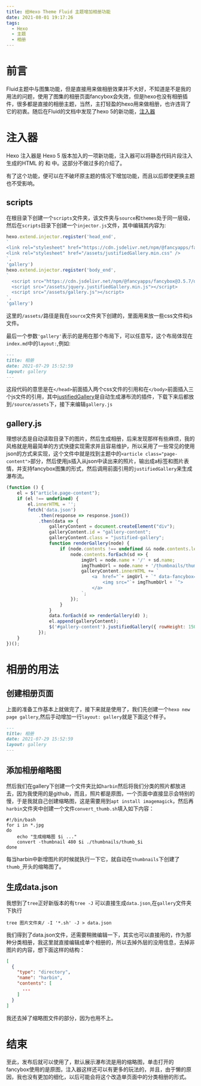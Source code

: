 ```yaml
---
title: 给Hexo Theme Fluid 主题增加相册功能
date: 2021-08-01 19:17:26
tags:
  - Hexo
  - 主题
  - 相册
---
```

# 前言

Fluid主题中与图集功能，但是直接用来做相册效果并不大好，不知道是不是我的用法的问题，使用了图集的相册页面fancybox会失效，但是hexo也没有相册插件，很多都是直接的相册主题，当然，主打轻盈的hexo用来做相册，也许违背了它的初衷。随后在Fluid的文档中发现了hexo 5的新功能，[注入器](https://hexo.fluid-dev.com/posts/hexo-injector/)

# 注入器

Hexo 注入器是 Hexo 5 版本加入的一项新功能，注入器可以将静态代码片段注入生成的HTML 的 <head> 和 <body> 中。这部分不做过多的介绍了。

有了这个功能，便可以在不破坏原主题的情况下增加功能，而且以后即使更换主题也不受影响。

## scripts

在根目录下创建一个`scripts`文件夹，该文件夹与`source`和`themes`处于同一层级，然后在`scripts`目录下创建一个`injector.js`文件，其中编辑其内容为:
```javascript
hexo.extend.injector.register('head_end', 
`
<link rel="stylesheet" href="https://cdn.jsdelivr.net/npm/@fancyapps/fancybox@3.5.7/dist/jquery.fancybox.min.css">
<link rel="stylesheet" href="/assets/justifiedGallery.min.css" />
`,
'gallery')
hexo.extend.injector.register('body_end', 
`
  <script src="https://cdn.jsdelivr.net/npm/@fancyapps/fancybox@3.5.7/dist/jquery.fancybox.min.js"></script>
  <script src="/assets/jquery.justifiedGallery.min.js"></script>
  <script src="/assets/gallery.js"></script>
`,
'gallery')
```

这里的`/assets/`路径是我在`source`文件夹下创建的，里面用来放一些css文件和js文件。

最后一个参数`'gallery'`表示的是用在那个布局下，可以任意写，这个布局体现在`index.md`中的`layout:`,例如:

```markdown
---
title: 相册
date: 2021-07-29 15:52:59
layout: gallery
---
```

这段代码的意思是在`</head>`前面插入两个css文件的引用和在`</body>`前面插入三个js文件的引用，其中[justifiedGallery](https://miromannino.github.io/Justified-Gallery/)是自动生成瀑布流的插件，下载下来后都放到`/source/assets`下，接下来编辑`gallery.js`

## gallery.js

理想状态是自动读取目录下的图片，然后生成相册，后来发现那样有些麻烦，我的风格就是用最简单的方式快捷实现需求并且容易维护，所以采用了一些常见的使用json的方式来实现，这个文件中就是找到主题中的`<article class="page-content">`部分，然后使用js插入从json中读出来的照片，输出成a标签和图片表情，并支持fancybox图集的形式，然后调用前面引用的`justifiedGallery`来生成瀑布流。

```javascript
(function () {
    el = $("article.page-content");
    if (el !== undefined) {
        el.innerHTML = '';
        fetch('data.json')
            .then(response => response.json())
            .then(data => {
                galleryContent = document.createElement("div");
                galleryContent.id = "gallery-content";
                galleryContent.class = "justified-gallery";
                function renderGallery(node) {
                    if (node.contents !== undefined && node.contents.length > 0) {
                        node.contents.forEach(sd => {
                            imgUrl = node.name + '/' + sd.name;
                            imgThumbUrl = node.name + '/thumbnails/thumb_' + sd.name;
                            galleryContent.innerHTML += `
                                <a  href="`+ imgUrl + `" data-fancybox="images">
                                    <img src="`+ imgThumbUrl + `">
                                </a>
                            `;
                        });
                    }
                }
                data.forEach(d => renderGallery(d) );
                el.append(galleryContent);
                $('#gallery-content').justifiedGallery({ rowHeight: 150, margins: 5 });
            });
    }
})();


```

# 相册的用法


## 创建相册页面

上面的准备工作基本上就做完了，接下来就是使用了，我们先创建一个`hexo new page gallery`,然后手动增加一行`layout: gallery`就是下面这个样子。

```markdown
---
title: 相册
date: 2021-07-29 15:52:59
layout: gallery
---
```

## 添加相册缩略图

然后我们在gallery下创建一个文件夹比如`harbin`然后将我们分类的照片都放进去，因为我使用的是github，而且，照片都是原图，一个页面中直接显示会特别的慢，于是我就自己创建缩略图，这是需要用到`apt install imagemagick`，然后再`harbin`文件夹中创建一个文件`convert_thumb.sh`填入如下内容：

```shell
#!/bin/bash
for i in *.jpg
do
    echo "生成缩略图 $i ..."
    convert -thumbnail 480 $i ./thumbnails/thumb_$i
done
```

每当harbin中新增图片的时候就执行一下它，就自动在`thumbnails`下创建了`thumb_`开头的缩略图了。

## 生成data.json

我想到了`tree`正好新版本的有`tree -J` 可以直接生成`data.json`,在`gallery`文件夹下执行

```shell
tree 图片文件夹/ -I '*.sh' -J > data.json
```

我们得到了data.json文件，还需要稍微编辑一下，其实也可以直接用的，作为那种分类相册，我这里就直接编辑成单个相册的，所以去掉外层的没用信息，去掉非图片的内容，想下面这样的结构：
```json
[
  {
    "type": "directory",
    "name": "harbin",
    "contents": [
      ...
    ]
  }
]
```

我还去掉了缩略图文件的部分，因为也用不上。

# 结束

至此，发布后就可以使用了，默认展示瀑布流是用的缩略图，单击打开的fancybox使用的是原图，注入器这样还可以有更多的玩法的，并且，由于懒的原因，我也没有更加的细化，以后可能会将这个改造单页面中的分类相册的形式。



